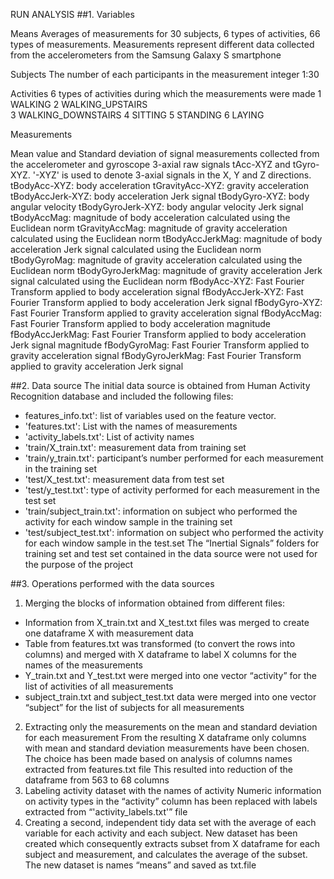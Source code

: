 RUN ANALYSIS
##1. Variables

Means
Averages of measurements for 30 subjects, 6 types of activities, 66 types of measurements.  Measurements represent different data collected from the accelerometers from the Samsung Galaxy S smartphone

Subjects
The number of each participants in the measurement
integer 1:30

Activities
6 types of activities during which the measurements were made
1 WALKING 
2 WALKING_UPSTAIRS  
3 WALKING_DOWNSTAIRS 
4 SITTING
 5 STANDING 
6 LAYING

Measurements

Mean value and Standard deviation of signal measurements collected from the accelerometer and gyroscope 3-axial raw signals tAcc-XYZ and tGyro-XYZ.  '-XYZ' is used to denote 3-axial signals in the X, Y and Z directions.
tBodyAcc-XYZ: body acceleration 
tGravityAcc-XYZ: gravity acceleration 
tBodyAccJerk-XYZ: body acceleration Jerk signal
tBodyGyro-XYZ: body angular velocity
tBodyGyroJerk-XYZ: body angular velocity Jerk signal
tBodyAccMag: magnitude of body acceleration calculated using the Euclidean norm
tGravityAccMag: magnitude of gravity acceleration calculated using the Euclidean norm
tBodyAccJerkMag: magnitude of body acceleration Jerk signal calculated using the Euclidean norm
tBodyGyroMag: magnitude of gravity acceleration calculated using the Euclidean norm
tBodyGyroJerkMag: magnitude of gravity acceleration Jerk signal calculated using the Euclidean norm
fBodyAcc-XYZ: Fast Fourier Transform applied to body acceleration signal
fBodyAccJerk-XYZ: Fast Fourier Transform applied to body acceleration Jerk signal
fBodyGyro-XYZ: Fast Fourier Transform applied to gravity acceleration signal
fBodyAccMag: Fast Fourier Transform applied to body acceleration magnitude
fBodyAccJerkMag: Fast Fourier Transform applied to body acceleration Jerk signal magnitude
fBodyGyroMag: Fast Fourier Transform applied to gravity acceleration signal
fBodyGyroJerkMag: Fast Fourier Transform applied to gravity acceleration Jerk signal

##2. Data source
The initial data source is obtained from Human Activity Recognition database and included the following files:
 - features_info.txt': list of variables used on the feature vector.
- 'features.txt': List with the names of measurements
- 'activity_labels.txt': List of activity names 
- 'train/X_train.txt': measurement data from training set
- 'train/y_train.txt': participant’s number performed for each measurement in the training set
- 'test/X_test.txt': measurement data from test set
- 'test/y_test.txt': type of activity performed for each measurement in the test set
- 'train/subject_train.txt': information on subject who performed the activity for each window sample in the training set
- 'test/subject_test.txt': information on subject who performed the activity for each window sample in the test.set
The “Inertial Signals” folders for training set and test set contained in the data source were not used for the purpose of the project 

##3. Operations performed with the data sources
1.	Merging the blocks of information obtained from different files:
-	Information from X_train.txt and X_test.txt files was merged to create one dataframe X with measurement data
-	Table from features.txt was transformed (to convert the rows into columns) and merged with X dataframe to label X columns for the names of the measurements
-	Y_train.txt and Y_test.txt were merged into one vector “activity” for the list of activities of all measurements
-	subject_train.txt and subject_test.txt data were merged into one vector “subject” for the list of subjects for all measurements
2.	Extracting only the measurements on the mean and standard deviation for each measurement
From the resulting X dataframe only columns with mean and standard deviation measurements have been chosen. The choice has been made based on analysis of columns names extracted from features.txt file
This resulted into reduction of the dataframe from 563 to 68 columns
3.	Labeling activity dataset with the names of activity
Numeric information on activity types in the “activity” column has been replaced with labels extracted from “'activity_labels.txt'” file
4.	Creating a second, independent tidy data set with the average of each variable for each activity and each subject. 
New dataset has been created which consequently extracts subset from X dataframe for each subject and measurement, and calculates the average of the subset.  The new dataset is names “means” and saved as txt.file
